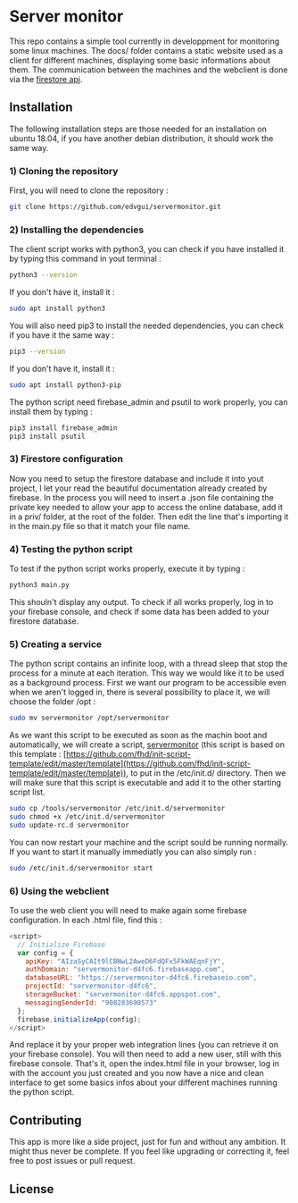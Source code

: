 # Server monitor
This repo contains a simple tool currently in developpment for monitoring some linux machines.  The docs/ folder contains a static website used as a client for different machines, displaying some basic informations about them.  The communication between the machines and the webclient is done via the [firestore api](https://firebase.google.com/).

## Installation
The following installation steps are those needed for an installation on ubuntu 18.04, if you have another debian distribution, it should work the same way.
### 1) Cloning the repository
First, you will need to clone the repository : 
```Bash
git clone https://github.com/edvgui/servermonitor.git
```
### 2) Installing the dependencies
The client script works with python3, you can check if you have installed it by typing this command in yout terminal :
```Bash
python3 --version
```
If you don't have it, install it : 
```Bash
sudo apt install python3
```
You will also need pip3 to install the needed dependencies, you can check if you have it the same way : 
```Bash
pip3 --version
```
If you don't have it, install it : 
```Bash
sudo apt install python3-pip
```

The python script need firebase_admin and psutil to work properly, you can install them by typing :
```Bash
pip3 install firebase_admin
pip3 install psutil
```
### 3) Firestore configuration
Now you need to setup the firestore database and include it into yout project, I let your read the beautiful documentation already created by firebase.
In the process you will need to insert a .json file containing the private key needed to allow your app to access the online database, add it in a priv/ folder, at the root of the folder.  Then edit the line that's importing it in the main.py file so that it match your file name.
### 4) Testing the python script
To test if the python script works properly, execute it by typing : 
```Bash
python3 main.py
```
This shouln't display any output.  To check if all works properly, log in to your firebase console, and check if some data has been added to your firestore database.
### 5) Creating a service
The python script contains an infinite loop, with a thread sleep that stop the process for a minute at each iteration.  This way we would like it to be used as a background process.
First we want our program to be accessible even when we aren't logged in, there is several possibility to place it, we will choose the folder /opt :
```Bash
sudo mv servermonitor /opt/servermonitor
```
As we want this script to be executed as soon as the machin boot and automatically, we will create a script, [servermonitor](./tools/servermonitor) (this script is based on this template : [https://github.com/fhd/init-script-template/edit/master/template](https://github.com/fhd/init-script-template/edit/master/template)), to put in the /etc/init.d/  directory.  Then we will make sure that this script is executable and add it to the other starting script list.
```Bash
sudo cp /tools/servermonitor /etc/init.d/servermonitor
sudo chmod +x /etc/init.d/servermonitor
sudo update-rc.d servermonitor
```
You can now restart your machine and the script sould be running normally.  If you want to start it manually immediatly you can also simply run :
```Bash
sudo /etc/init.d/servermonitor start
```
### 6) Using the webclient
To use the web client you will need to make again some firebase configuration.  In each .html file, find this :
```js
<script>
  // Initialize Firebase
  var config = {
    apiKey: "AIzaSyCAIt9lCBNwL2AweD6FdQFx5FkWAEqnFjY",
    authDomain: "servermonitor-d4fc6.firebaseapp.com",
    databaseURL: "https://servermonitor-d4fc6.firebaseio.com",
    projectId: "servermonitor-d4fc6",
    storageBucket: "servermonitor-d4fc6.appspot.com",
    messagingSenderId: "908283698573"
  };
  firebase.initializeApp(config);
</script>
```
And replace it by your proper web integration lines (you can retrieve it on your firebase console).  You will then need to add a new user, still with this firebase console.
That's it, open the index.html file in your browser, log in with the account you just created and you now have a nice and clean interface to get some basics infos about your different machines running the python script.
## Contributing
This app is more like a side project, just for fun and without any ambition.  It might thus never be complete.  If you feel like upgrading or correcting it, feel free to post issues or pull request.  
## License